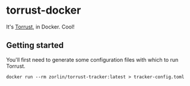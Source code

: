 # torrust-docker

It's [Torrust](https://torrust.com), in Docker. Cool!

## Getting started

You'll first need to generate some configuration files with which to run Torrust.

```
docker run --rm zorlin/torrust-tracker:latest > tracker-config.toml
```


